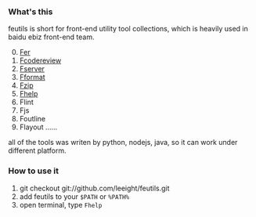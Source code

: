### What's this

feutils is short for front-end utility tool collections, which is heavily used in baidu ebiz front-end team.

0. [Fer](https://github.com/leeight/feutils/tree/master/bin/Fer.md)
1. [Fcodereview](https://github.com/leeight/feutils/tree/master/bin/Fcodereview.md)
2. [Fserver](https://github.com/leeight/feutils/tree/master/bin/Fserver.md)
3. [Fformat](https://github.com/leeight/feutils/tree/master/bin/Fformat.md)
4. [Fzip](https://github.com/leeight/feutils/tree/master/bin/Fzip.md)
5. [Fhelp](https://github.com/leeight/feutils/tree/master/bin/Fhelp.md)
5. Flint
6. Fjs
7. Foutline
9. Flayout
......

all of the tools was writen by python, nodejs, java, so it can work under different platform.

### How to use it

1. git checkout git://github.com/leeight/feutils.git
2. add feutils to your `$PATH` or `%PATH%`
3. open terminal, type `Fhelp`
